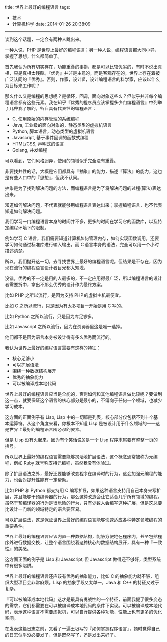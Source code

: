 title: 世界上最好的编程语言
tags:
  - 技术
  - 计算机科学
date: 2014-01-26 20:38:09
---

谈到这个话题，一定会有两种人跳出来。

一种人说，PHP 是世界上最好的编程语言；另一种人说，编程语言都大同小异，掌握了思想，什么都简单了。

首先我认为所有切实存在，功能重叠的事物，都是可以比较优劣的，有时不说出真相，只是真相太残酷。『优秀』并非是主观的，而是客观存在的，世界上存在着被广泛认同的『优秀』。否则，作家，设计师，设计编程语言的科学家，应该以什么为目标来工作呢？

那么什么又是编程的思想呢？是循环，回调，面向对象这些么？但似乎并非每个编程语言都有这些元素。我在知乎『优秀的程序员应该掌握多少门编程语言』中列举了几种我了解的，各自具有代表性的编程语言：

*   C, 使用原始的内存管理的系统编程
*   Java, 工业级的面向对象的，静态类型的虚拟机语言
*   Python, 脚本语言，动态类型的虚拟机语言
*   Javascript, 基于事件回调的函数式编程
*   HTML/CSS, 声明式的语言
*   Golang, 并发编程

可以看到，它们风格迥异，使用的领域似乎完全没有重叠。

非要找共性的话，大概是它们都具有『抽象』的能力，描述『算法』的能力，这也是有些人口中的『思想』，但我不认同。

抽象是为了找到解决问题的方法，而编程语言是为了将解决问题的过程(算法)表达出来。

知道如何解决问题，不代表就能够用编程语言表达出来；掌握编程语言，也不代表知道如何解决问题。

我们学习一门编程语言本身的时间并不多，更多的时间在学习它的函数库，以及特定编程环境下的限制。

例如学习 C 语言，我们需要知道计算机如何管理内存，如何实现函数调用，还要学习如何通过标准库进行输入输出，而 C 语言本身的语法，完全可以用一个小时描述清楚。

所以，我们抛开这一切，去寻找世界上最好的编程语言呢。但结果是不存在，因为现在流行的编程语言设计者目光都太短浅。

没错，优秀的不一定是用的人最多的，不一定应用得最广泛，所以编程语言的设计者需要折中，拿出不那么优秀的设计作为最终方案。

比如 PHP 之所以流行，是因为支持 PHP 的虚拟主机最便宜。

比如 C 之所以流行，只是因为有太多项目一开始是用 C 写的。

比如 Python 之所以流行，只是因为库足够多。

比如 Javascript 之所以流行，因为在浏览器里这是唯一选择。

他们都不是因为语言本身被设计得有多么优秀而流行的。

我认为世界上最好的编程语言需要有这样的特征：

*   核心足够小
*   可以扩展语法
*   围绕一种数据结构展开
*   优秀的抽象能力
*   可以被编译成本地代码

世界上最好的编程语言应当是全能的，否则如何和其他编程语言做比较呢？要做到这一点，就要保证这个语言的核心部分是最小的，不偏向于任何一个领域，也减少学习成本。

这方面的正面例子有 Lisp, Lisp 中的一切都是列表，核心部分仅包括不到十个基本运算符。从这个角度来看，你根本不知道 Lisp 是被设计用于什么领域的——这是世界上最好的编程语言所必须的要素。

但是 Lisp 没有火起来，因为有个笑话说的是一个 Lisp 程序末尾要有整整一页的括号。

所以世界上最好的编程语言需要能够灵活地扩展语法，这个概念通常被称为元编程，例如 Ruby 就号称支持元编程，虽然我没有体验过。

除了扩展语法之外，最好还要能够改变程序在编译时的行为，这会加强元编程的能力，也会对提升性能有一定帮助。

比如 PHP 和 Python 都支持用 C 编写扩展，如果这种语言支持用自己本身来写扩展，并且能够干预编译器的行为，那么这种改造会让它适合几乎所有领域的编程。虽然干预编译器的行为是很危险的行为，只有少数人会编写这种扩展，但是这总要比设计一门新的领域特定的语言要容易。

可以扩展语法，这是保证世界上最好的编程语言能够快速适应各种特定领域编程的重要条件。

世界上最好的编程语言应该内置一种数据结构，能够方便地在程序内，甚至包括程序外进行数据交换，让整个语言围绕着这种核心的数据结构展开，具有一种『一致性』的美感。

这方面正面的例子是 Lisp 和 Javascript, 但 Javascript 做得还不够好，类型系统中有很多陷阱。

世界上最好的编程语言还应该有优秀的抽象能力，比如 C 的抽象能力就不够，组织大型项目会非常麻烦。Lisp 的抽象手段又太单一，Java 和 C++ 的特征又过于复杂。

『可以被编译成本地代码』这才是最具有挑战性的一个特征，前面我提了很多变态的需求，它们都需要在可以被编译成本地代码的条件下实现。可以被编译成本地代码，表示这种语言不需要虚拟机，可以自行提供各种功能，性能上也有更多的优化空间。

在发表这篇日志之前，又看了一遍王垠写的『如何掌握程序语言』，顿时觉得自己的日志似乎没必要发了，但是既然写了，还是发出来好了。